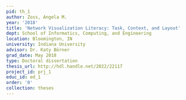 ```yaml
---
pid: th_1
author: Zoss, Angela M.
year: '2018'
title: 'Network Visualization Literacy: Task, Context, and Layout'
dept: School of Informatics, Computing, and Engineering
location: Bloomington, IN
university: Indiana University
advisor: Dr. Katy Börner
grad_date: May 2018
type: Doctoral dissertation
thesis_url: http://hdl.handle.net/2022/22117
project_id: prj_1
educ_id: ed_1
order: '0'
collection: theses
---
```


